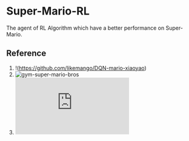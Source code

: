 # Super-Mario-RL
The agent of RL Algorithm which have a better performance on Super-Mario.


## Reference
1. !<DQN-mario-xiaoyao>(https://github.com/likemango/DQN-mario-xiaoyao)
2. ![gym-super-mario-bros](https://github.com/Kautenja/gym-super-mario-bros)
3. ![TRAIN A MARIO-PLAYING RL AGENT](https://pytorch.org/tutorials/intermediate/mario_rl_tutorial.html)
